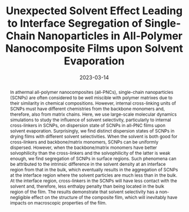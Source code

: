 ---
title: Unexpected Solvent Effect Leading to Interface Segregation of  Single-Chain Nanoparticles in All-Polymer Nanocomposite Films upon  Solvent Evaporation
authors:
- Zhao Qian
- 朱有亮
- Zhong-Yuan Lu
- Hu-Jun Qian
date: '2023-03-14'
doi: 10.1021/acs.macromol.2c02061
publish_types: ['期刊文章']
publication: Macromolecules
publication_short: Macromolecules
abstract: In athermal all-polymer nanocomposites (all-PNCs),  single-chain nanoparticles (SCNPs) are often considered to be well  miscible with polymer matrixes due to their similarity in chemical  compositions. However, internal cross-linking units of SCNPs must have  different chemistries from the backbone monomers and, therefore, also  from matrix chains. Here, we use large-scale molecular dynamics  simulations to study the influence of solvent selectivity, particularly  to internal cross-linkers in SCNPs, on dispersion state of SCNPs in  all-PNC films upon solvent evaporation. Surprisingly, we find distinct  dispersion states of SCNPs in drying films with different solvent  selectivities. When the solvent is both good for cross-linkers and  backbone/matrix monomers, SCNPs can be uniformly dispersed. However,  when the backbone/matrix monomers have better solvophilicity than the  cross-linkers and the solvophilicity of the latter is weak enough, we  find segregation of SCNPs in surface regions. Such phenomena can be  attributed to the intrinsic difference in the solvent density at an  interface region from that in the bulk, which eventually results in the  aggregation of SCNPs at the interface region where the solvent particles  are much less than in the bulk. At the interface region, cross-linkers  in the SCNPs will have less contact with the solvent and, therefore,  less enthalpy penalty than being located in the bulk region of the film.  The results demonstrate that solvent selectivity has a non-negligible  effect on the structure of the composite film, which will inevitably  have impacts on macroscopic properties of the film.
url_pdf: https://doi.org/10.1021/acs.macromol.2c02061
---